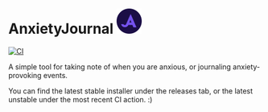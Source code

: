 # AnxietyJournal ![Logo](https://github.com/F0903/AnxietyJournal/blob/master/.github/media/AnxietyJournal%20Logo%205050.png)

[![CI](https://github.com/F0903/AnxietyJournal/actions/workflows/main.yml/badge.svg)](https://github.com/F0903/AnxietyJournal/actions/workflows/main.yml)

A simple tool for taking note of when you are anxious, or journaling anxiety-provoking events.

You can find the latest stable installer under the releases tab, or the latest unstable under the most recent CI action. :)
